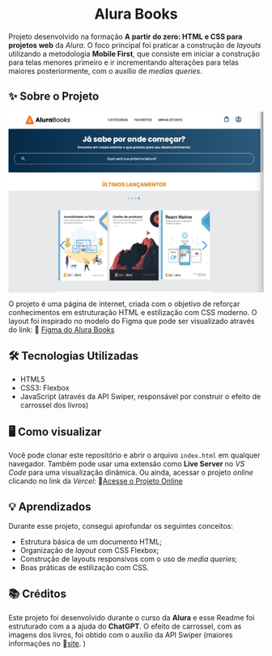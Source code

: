 <h1 align="center">Alura Books</h1>

Projeto desenvolvido na formação **A partir do zero: HTML e CSS para projetos web** da _Alura_. O foco principal foi praticar a construção de _layouts_ utilizando a metodologia **Mobile First**, que consiste em iniciar a construção para telas menores primeiro e ir incrementando alterações para telas maiores posteriormente, com o auxílio de _medias queries_.

## ✨ Sobre o Projeto ##

<img align="center" src="./imagens/print.png" alt="Alura Books">

</br>

O projeto é uma página de internet, criada com o objetivo de reforçar conhecimentos em estruturação HTML e estilização com CSS moderno. 
O layout foi inspirado no modelo do Figma que pode ser visualizado através do link:
🔗 [Figma do Alura Books](https://www.figma.com/community/file/1410386210865694868)

## 🛠️ Tecnologias Utilizadas ##

* HTML5
* CSS3: Flexbox
* JavaScript (através da API Swiper, responsável por construir o efeito de carrossel dos livros)

## 🖥️ Como visualizar ##

Você pode clonar este repositório e abrir o arquivo ``index.html`` em qualquer navegador. Também pode usar uma extensão como **Live Server** no _VS Code_ para uma visualização dinâmica. Ou ainda, acessar o projeto _online_ clicando no link da _Vercel_: 🔗[Acesse o Projeto Online](https://atura-books.vercel.app)

## 💡 Aprendizados ##

Durante esse projeto, consegui aprofundar os seguintes conceitos:
* Estrutura básica de um documento HTML;
* Organização de _layout_ com CSS Flexbox;
* Construção de layouts responsivos com o uso de _media queries_;
* Boas práticas de estilização com CSS.

## 📚 Créditos ##

Este projeto foi desenvolvido durante o curso da **Alura** e esse Readme foi estruturado com a a ajuda do **ChatGPT**. O efeito de carrossel, com as imagens dos livros, foi obtido com o auxílio da API Swiper (maiores informações no 🔗[site](https://swiperjs.com/).
)













